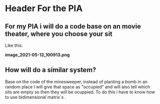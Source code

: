 # Header For the PIA

## For my PIA i will do a code base on an movie theater, where you choose your sit
Like this:  

**image_2021-05-13_100913.png**

## How will do a similar system?
Base on the code of the minesweeper, instead of planting a bomb in an random place I will give that space as "occupied"
and will also tell which sits are empty so then they will be ocuppied. To do this i have to know how to use bidimensional
matrix´s .


